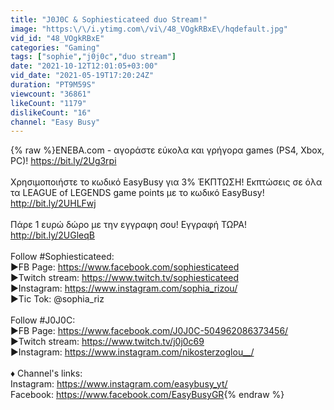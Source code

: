 ```yaml
---
title: "J0J0C & Sophiesticateed duo Stream!"
image: "https:\/\/i.ytimg.com\/vi\/48_VOgkRBxE\/hqdefault.jpg"
vid_id: "48_VOgkRBxE"
categories: "Gaming"
tags: ["sophie","j0j0c","duo stream"]
date: "2021-10-12T12:01:05+03:00"
vid_date: "2021-05-19T17:20:24Z"
duration: "PT9M59S"
viewcount: "36861"
likeCount: "1179"
dislikeCount: "16"
channel: "Easy Busy"
---
```

{% raw %}ENEBA.com - αγοράστε εύκολα και γρήγορα games (PS4, Xbox, PC)! <a rel="nofollow" target="blank" href="https://bit.ly/2Ug3rpi">https://bit.ly/2Ug3rpi</a><br /><br />Χρησιμοποιήστε το κωδικό EasyBusy για 3% ΈΚΠΤΩΣΗ! Εκπτώσεις σε όλα τα LEAGUE of LEGENDS game points με το κωδικό EasyBusy! <a rel="nofollow" target="blank" href="http://bit.ly/2UHLFwj">http://bit.ly/2UHLFwj</a><br /><br />Πάρε 1 ευρώ δώρο με την εγγραφη σου! Εγγραφή ΤΩΡΑ! <a rel="nofollow" target="blank" href="http://bit.ly/2UGleqB">http://bit.ly/2UGleqB</a><br /><br />Follow #Sophiesticateed: <br />►FB Page: <a rel="nofollow" target="blank" href="https://www.facebook.com/sophiesticateed">https://www.facebook.com/sophiesticateed</a><br />►Twitch stream: <a rel="nofollow" target="blank" href="https://www.twitch.tv/sophiesticateed">https://www.twitch.tv/sophiesticateed</a><br />►Instagram: <a rel="nofollow" target="blank" href="https://www.instagram.com/sophia_rizou/">https://www.instagram.com/sophia_rizou/</a><br />►Tic Tok: @sophia_riz<br /><br />Follow #J0J0C: <br />►FB Page: <a rel="nofollow" target="blank" href="https://www.facebook.com/J0J0C-504962086373456/">https://www.facebook.com/J0J0C-504962086373456/</a><br />►Twitch stream: <a rel="nofollow" target="blank" href="https://www.twitch.tv/j0j0c69">https://www.twitch.tv/j0j0c69</a><br />►Instagram: <a rel="nofollow" target="blank" href="https://www.instagram.com/nikosterzoglou__/">https://www.instagram.com/nikosterzoglou__/</a><br /><br />♦ Channel's links: <br />Instagram: <a rel="nofollow" target="blank" href="https://www.instagram.com/easybusy_yt/">https://www.instagram.com/easybusy_yt/</a><br />Facebook: <a rel="nofollow" target="blank" href="https://www.facebook.com/EasyBusyGR">https://www.facebook.com/EasyBusyGR</a>{% endraw %}
